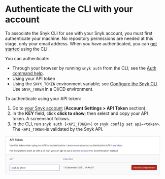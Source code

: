 # Authenticate the CLI with your account

To associate the Snyk CLI for use with your Snyk account, you must first authenticate your machine. No repository permissions are needed at this stage, only your email address. When you have authenticated, you can [get started](../getting-started-with-the-cli/) using the CLI.

You can authenticate:

* Through your browser by running `snyk auth` from the CLI; see the [Auth command help](https://docs.snyk.io/features/snyk-cli/commands/auth).
* Using your API token
* Using the `SNYK_TOKEN` environment variable; see [Configure the Snyk CLI](../configure-the-snyk-cli.md). Use `SNYK_TOKEN` in a CI/CD environment.

To authenticate using your API token:

1. Go to [your Snyk account](https://app.snyk.io/account) (**Account Settings > API Token** section).
2. In the **KEY** field, click **click to show**; then select and copy your API token. A screenshot follows.
3. In the CLI, run `snyk auth [<API_TOKEN>]` or `snyk config set api=<token>`. The `<API_TOKEN>`is validated by the Snyk API.

![Snyk Account Settings, API Token](../../../.gitbook/assets/API-token-CLI-auth-details-22-01.png)
